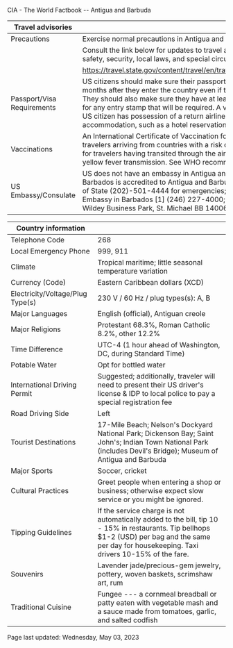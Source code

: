 CIA - The World Factbook -- Antigua and Barbuda

| Travel advisories | |
| --- | --- |
| Precautions | Exercise normal precautions in Antigua and Barbuda. |
| | Consult the link below for updates to travel advisories and statements on safety, security, local laws, and special circumstances in this country. |
| | <https://travel.state.gov/content/travel/en/traveladvisories/traveladvisories.html> |
| Passport/Visa Requirements | US citizens should make sure their passport will not expire for at least 6 months after they enter the country even if they do not intend to stay that long. They should also make sure they have at least 1 blank page in their passport for any entry stamp that will be required. A visa is not required as long as the US citizen has possession of a return airline ticket and confirmation of an accommodation, such as a hotel reservation. |
| Vaccinations | An International Certificate of Vaccination for yellow fever is required for travelers arriving from countries with a risk of yellow fever transmission and for travelers having transited through the airport of a country with risk of yellow fever transmission. See WHO recommendations.  <http://www.who.int/> |
| US Embassy/Consulate | US does not have an embassy in Antigua and Barbuda; the US Ambassador to Barbados is accredited to Antigua and Barbuda; US citizens may call US Dept of State (202)-501-4444 for emergencies; alternate contact is the US Embassy in Barbados [1] (246) 227-4000; US Embassy in Bridgetown, Wildey Business Park, St. Michael BB 14006, Barbados, WI |

| Country information |  |
| --- | --- |
| Telephone Code | 268 |
| Local Emergency Phone | 999, 911 |
| Climate | Tropical maritime; little seasonal temperature variation |
| Currency (Code) | Eastern Caribbean dollars (XCD) |
| Electricity/Voltage/Plug Type(s) | 230 V / 60 Hz / plug types(s): A, B |
| Major Languages | English (official), Antiguan creole |
| Major Religions | Protestant 68.3%, Roman Catholic 8.2%, other 12.2% |
| Time Difference | UTC-4 (1 hour ahead of Washington, DC, during Standard Time) |
| Potable Water | Opt for bottled water |
| International Driving Permit | Suggested; additionally, traveler will need to present their US driver's license & IDP to local police to pay a special registration fee |
| Road Driving Side | Left |
| Tourist Destinations | 17-Mile Beach; Nelson's Dockyard National Park; Dickenson Bay; Saint John's; Indian Town National Park (includes Devil's Bridge); Museum of Antigua and Barbuda |
| Major Sports | Soccer, cricket |
| Cultural Practices | Greet people when entering a shop or business; otherwise expect slow service or you might be ignored. |
| Tipping Guidelines | If the service charge is not automatically added to the bill, tip 10 - 15% in restaurants. Tip bellhops $1-2 (USD) per bag and the same per day for housekeeping. Taxi drivers 10-15% of the fare. |
| Souvenirs | Lavender jade/precious-gem jewelry, pottery, woven baskets, scrimshaw art, rum |
| Traditional Cuisine | Fungee --- a cornmeal breadball or patty eaten with vegetable mash and a sauce made from tomatoes, garlic, and salted codfish |

Page last updated: Wednesday, May 03, 2023
